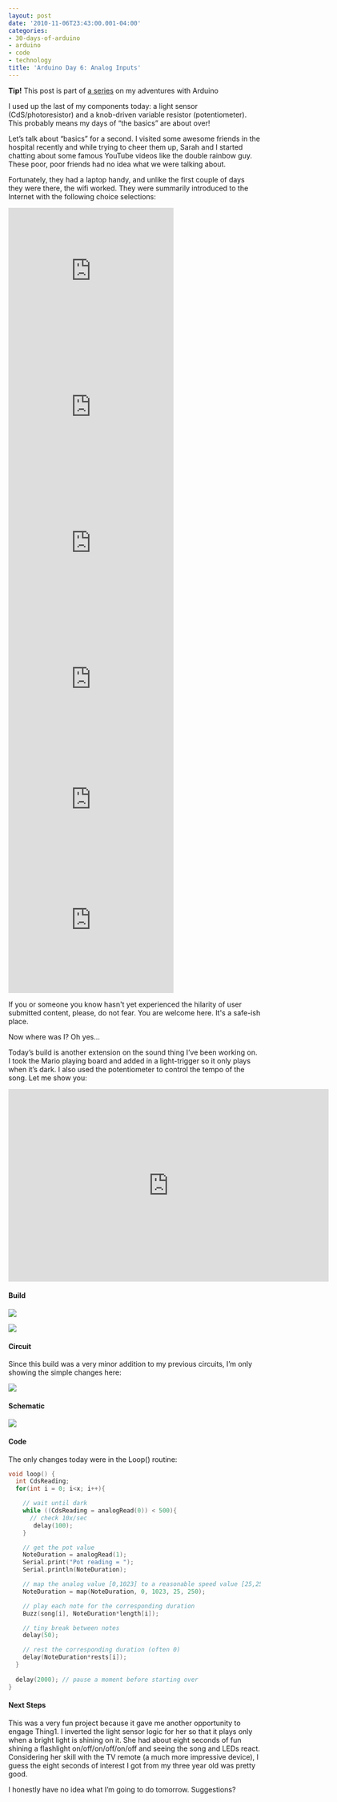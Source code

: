 ```yaml
---
layout: post
date: '2010-11-06T23:43:00.001-04:00'
categories:
- 30-days-of-arduino
- arduino
- code
- technology
title: 'Arduino Day 6: Analog Inputs'
---
```


**Tip!** This post is part of [a series](/search/label/30-days-of-arduino/) on my adventures with Arduino

I used up the last of my components today: a light sensor (CdS/photoresistor) and a knob-driven variable resistor (potentiometer). This probably means my days of “the basics” are about over!

Let’s talk about “basics” for a second. I visited some awesome friends in the hospital recently and while trying to cheer them up, Sarah and I started chatting about some famous YouTube videos like the double rainbow guy. These poor, poor friends had no idea what we were talking about.

Fortunately, they had a laptop handy, and unlike the first couple of days they were there, the wifi worked. They were summarily introduced to the Internet with the following choice selections:

<iframe width="330" height="272" src="https://www.youtube.com/embed/OQSNhk5ICTI" title="Yosemitebear Mountain Double Rainbow 1-8-10" frameborder="0" allow="accelerometer; autoplay; clipboard-write; encrypted-media; gyroscope; picture-in-picture; web-share" allowfullscreen></iframe>

<iframe width="330" height="272" src="https://www.youtube.com/embed/MX0D4oZwCsA" title="DOUBLE RAINBOW SONG!!" frameborder="0" allow="accelerometer; autoplay; clipboard-write; encrypted-media; gyroscope; picture-in-picture; web-share" allowfullscreen></iframe>
<iframe width="330" height="272" src="https://www.youtube.com/embed/RzVkntQsNMM" title="Yosemitebear Mountain Wildlife Fall 09" frameborder="0" allow="accelerometer; autoplay; clipboard-write; encrypted-media; gyroscope; picture-in-picture; web-share" allowfullscreen></iframe>
<iframe width="330" height="272" src="https://www.youtube.com/embed/_OBlgSz8sSM" title="" frameborder="0" allow="accelerometer; autoplay; clipboard-write; encrypted-media; gyroscope; picture-in-picture; web-share" allowfullscreen></iframe>
<iframe width="330" height="210" src="https://www.youtube.com/embed/VF9-sEbqDvU" title="MARCEL THE SHELL WITH SHOES ON" frameborder="0" allow="accelerometer; autoplay; clipboard-write; encrypted-media; gyroscope; picture-in-picture; web-share" allowfullscreen></iframe>
<iframe width="330" height="272" src="https://www.youtube.com/embed/FtX8nswnUKU" title="kittens inspired by kittens" frameborder="0" allow="accelerometer; autoplay; clipboard-write; encrypted-media; gyroscope; picture-in-picture; web-share" allowfullscreen></iframe>

If you or someone you know hasn't yet experienced the hilarity of user submitted content, please, do not fear. You are welcome here. It's a safe-ish place.

Now where was I? Oh yes...

Today’s build is another extension on the sound thing I’ve been working on. I took the Mario playing board and added in a light-trigger so it only plays when it’s dark. I also used the potentiometer to control the tempo of the song. Let me show you:  

<iframe width="640" height="385" src="https://www.youtube.com/embed/gfhQ6J9veXE" title="Arduino Day 6: Analog Inputs" frameborder="0" allow="accelerometer; autoplay; clipboard-write; encrypted-media; gyroscope; picture-in-picture; web-share" allowfullscreen></iframe>

#### Build

![](/assets/2010/IMAG0705-day-6.jpg) 

![](/assets/2010/IMAG0707-day-6.jpg) 

#### Circuit

Since this build was a very minor addition to my previous circuits, I’m only showing the simple changes here:

![](/assets/2010/Sketch_bb-day-6.png) 

#### Schematic

![](/assets/2010/Sketch_schem-day-6.png) 

#### Code

The only changes today were in the Loop() routine:
```c
void loop() {
  int CdsReading;  
  for(int i = 0; i<x; i++){

    // wait until dark
    while ((CdsReading = analogRead(0)) < 500){
      // check 10x/sec
       delay(100);       
    }

    // get the pot value
    NoteDuration = analogRead(1);
    Serial.print("Pot reading = ");
    Serial.println(NoteDuration);

    // map the analog value [0,1023] to a reasonable speed value [25,250]
    NoteDuration = map(NoteDuration, 0, 1023, 25, 250);

    // play each note for the corresponding duration
    Buzz(song[i], NoteDuration*length[i]);

    // tiny break between notes
    delay(50); 

    // rest the corresponding duration (often 0)
    delay(NoteDuration*rests[i]);
  }
  
  delay(2000); // pause a moment before starting over
}
```

#### Next Steps

This was a very fun project because it gave me another opportunity to engage Thing1. I inverted the light sensor logic for her so that it plays only when a bright light is shining on it. She had about eight seconds of fun shining a flashlight on/off/on/off/on/off and seeing the song and LEDs react. Considering her skill with the TV remote (a much more impressive device), I guess the eight seconds of interest I got from my three year old was pretty good.


I honestly have no idea what I’m going to do tomorrow. Suggestions?